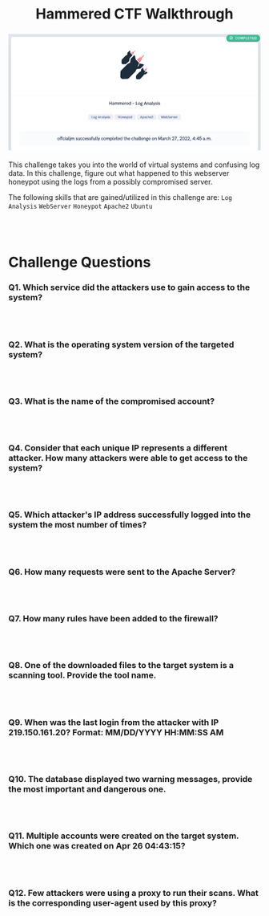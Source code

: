 <h1 align="center"> Hammered CTF Walkthrough </h1>

<h3 align="center">

![](Images/Hammered_Completed.png)

</h3>

<p>
This challenge takes you into the world of virtual systems and confusing log data. In this challenge, figure out what happened to this webserver honeypot using the logs from a possibly compromised server.

The following skills that are gained/utilized in this challenge are: `Log Analysis` `WebServer` `Honeypot` `Apache2` `Ubuntu`
</p>
<br></br>

<h1> Challenge Questions </h1>

### Q1. Which service did the attackers use to gain access to the system?
<br></br>

### Q2. What is the operating system version of the targeted system?
<br></br>

### Q3. What is the name of the compromised account?
<br></br>

### Q4. Consider that each unique IP represents a different attacker. How many attackers were able to get access to the system?
<br></br>

### Q5. Which attacker's IP address successfully logged into the system the most number of times?
<br></br>

### Q6. How many requests were sent to the Apache Server?
<br></br>

### Q7. How many rules have been added to the firewall?
<br></br>

### Q8. One of the downloaded files to the target system is a scanning tool. Provide the tool name.
<br></br>

### Q9. When was the last login from the attacker with IP 219.150.161.20? Format: MM/DD/YYYY HH:MM:SS AM
<br></br>

### Q10. The database displayed two warning messages, provide the most important and dangerous one.
<br></br>

### Q11. Multiple accounts were created on the target system. Which one was created on Apr 26 04:43:15?
<br></br>

### Q12. Few attackers were using a proxy to run their scans. What is the corresponding user-agent used by this proxy?
<br></br>